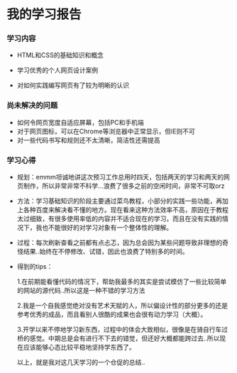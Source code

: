 # 我的学习报告

### 学习内容

* HTML和CSS的基础知识和概念

* 学习优秀的个人网页设计案例

* 对如何实践编写网页有了较为明晰的认识

### 尚未解决的问题

* 如何令网页宽度自适应屏幕，包括PC和手机端
* 对于网页图标，可以在Chrome等浏览器中正常显示，但IE则不可
* 对一些代码书写和规则还不太清晰，简洁性还需提高

### 学习心得

* 规划：emmm坦诚地讲这次预习工作总用时四天，包括两天的学习和两天的网页制作，所以非常非常不科学...浪费了很多之前的空闲时间，非常不可取orz

* 方法：学习基础知识的阶段主要通过菜鸟教程，小部分的实践一些功能，再加上各种百度来解决看不懂的地方。现在看来这种方法效率不高，原因在于教程太过细致，有很多使用率低的内容并不适合现在的学习，而且在没有实践的情况下，我也不能很好的对学习对象有一个整体性的理解。

* 过程：每次刷新查看之前都有点忐忑，因为总会因为某些问题导致非理想的奇怪结果..始终在不停修改、试错，因此也浪费了特别多的时间。

* 得到的tips：

  1.在前期能看懂代码的情况下，帮助我最多的其实是尝试模仿了一些比较简单的网站的源代码..所以这是一种不错的学习方法

  2.我是一个自我感觉绝对没有艺术天赋的人，所以偏设计性的部分更多的还是参考优秀的成品，而且看别人很酷的成果也会很有动力学习（大概）。

  3.开学以来不停地学习新东西，过程中的体会大致相似，很像是在骑自行车过桥的感觉。中期总是会有进行不下去的错觉，但还好大概都能跨过去..所以现在应该能够心态比较平稳地坚持学东西了。

  以上，就是我对这几天学习的一个仓促的总结..

